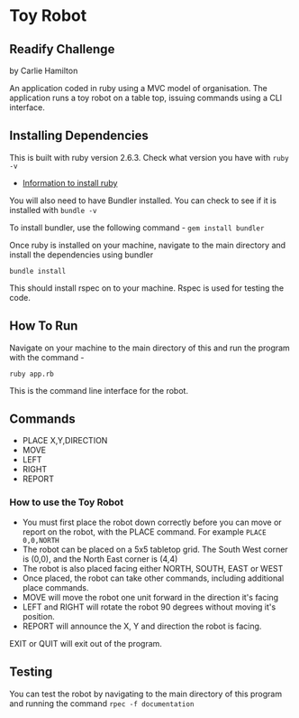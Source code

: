 # Toy Robot

## Readify Challenge

by Carlie Hamilton

An application coded in ruby using a MVC model of organisation. The application runs a toy robot on a table top, issuing commands using a CLI interface.

## Installing Dependencies

This is built with ruby version 2.6.3. Check what version you have with
```ruby -v```

- [Information to install ruby](https://www.ruby-lang.org/en/documentation/installation/)

You will also need to have Bundler installed. You can check to see if it is installed with `bundle -v`

To install bundler, use the following command - `gem install bundler`

Once ruby is installed on your machine, navigate to the main directory and install the dependencies using bundler

`bundle install`

This should install rspec on to your machine. Rspec is used for testing the code.

## How To Run

Navigate on your machine to the main directory of this and run the program with the command -

```ruby app.rb```

This is the command line interface for the robot.

## Commands

- PLACE X,Y,DIRECTION
- MOVE
- LEFT
- RIGHT
- REPORT

### How to use the Toy Robot

- You must first place the robot down correctly before you can move or report on the robot, with the PLACE command. For example `PLACE 0,0,NORTH`
- The robot can be placed on a 5x5 tabletop grid. The South West corner is (0,0), and the North East corner is (4,4)
- The robot is also placed facing either NORTH, SOUTH, EAST or WEST
- Once placed, the robot can take other commands, including additional place commands.
- MOVE will move the robot one unit forward in the direction it's facing
- LEFT and RIGHT will rotate the robot 90 degrees without moving it's position.
- REPORT will announce the X, Y and direction the robot is facing.

EXIT or QUIT will exit out of the program.

## Testing

You can test the robot by navigating to the main directory of this program and running the command
```rpec -f documentation```